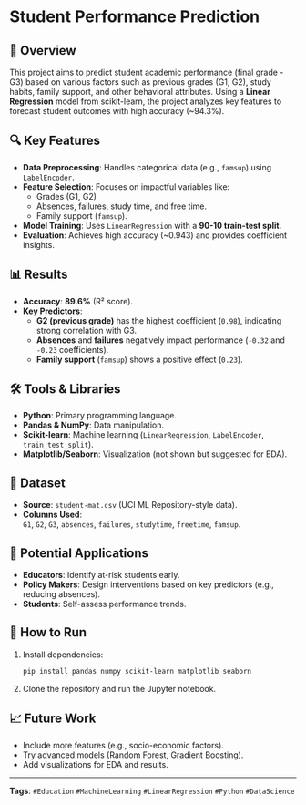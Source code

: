 # Student Performance Prediction

## 📌 Overview
This project aims to predict student academic performance (final grade - G3) based on various factors such as previous grades (G1, G2), study habits, family support, and other behavioral attributes. Using a **Linear Regression** model from scikit-learn, the project analyzes key features to forecast student outcomes with high accuracy (~94.3%).

## 🔍 Key Features
- **Data Preprocessing**: Handles categorical data (e.g., `famsup`) using `LabelEncoder`.
- **Feature Selection**: Focuses on impactful variables like:
  - Grades (G1, G2)
  - Absences, failures, study time, and free time.
  - Family support (`famsup`).
- **Model Training**: Uses `LinearRegression` with a **90-10 train-test split**.
- **Evaluation**: Achieves high accuracy (~0.943) and provides coefficient insights.

## 📊 Results
- **Accuracy**: **89.6%** (R² score).
- **Key Predictors**:
  - **G2 (previous grade)** has the highest coefficient (`0.98`), indicating strong correlation with G3.
  - **Absences** and **failures** negatively impact performance (`-0.32` and `-0.23` coefficients).
  - **Family support** (`famsup`) shows a positive effect (`0.23`).

## 🛠️ Tools & Libraries
- **Python**: Primary programming language.
- **Pandas & NumPy**: Data manipulation.
- **Scikit-learn**: Machine learning (`LinearRegression`, `LabelEncoder`, `train_test_split`).
- **Matplotlib/Seaborn**: Visualization (not shown but suggested for EDA).

## 📂 Dataset
- **Source**: `student-mat.csv` (UCI ML Repository-style data).
- **Columns Used**:  
  `G1`, `G2`, `G3`, `absences`, `failures`, `studytime`, `freetime`, `famsup`.

## 🎯 Potential Applications
- **Educators**: Identify at-risk students early.
- **Policy Makers**: Design interventions based on key predictors (e.g., reducing absences).
- **Students**: Self-assess performance trends.

## 🔧 How to Run
1. Install dependencies:
   ```bash
   pip install pandas numpy scikit-learn matplotlib seaborn
   ```
2. Clone the repository and run the Jupyter notebook.

## 📈 Future Work
- Include more features (e.g., socio-economic factors).
- Try advanced models (Random Forest, Gradient Boosting).
- Add visualizations for EDA and results.

---

**Tags**: `#Education` `#MachineLearning` `#LinearRegression` `#Python` `#DataScience`
